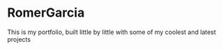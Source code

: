 # RomerGarcia

This is my portfolio, built little by little with some of my coolest and latest projects
